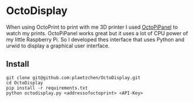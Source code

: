 # OctoDisplay

When using OctoPrint to print with me 3D printer I used [OctoPiPanel](https://github.com/jonaslorander/OctoPiPanel) to watch my prints. OctoPiPanel works great but it uses a lot of CPU power of my little Raspberry Pi. So I developed thes interface that uses Python and urwid to display a graphical user interface.

## Install

````
git clone git@github.com:plaetzchen/OctoDisplay.git
cd OctoDisplay
pip install -r requirements.txt
python octodisplay.py <addressofoctoprint> <API-Key>
````
